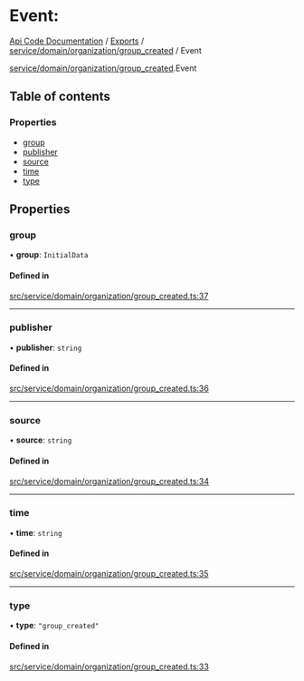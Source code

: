 # Event: 
 
[Api Code Documentation](../README.md) / [Exports](../modules.md) / [service/domain/organization/group\_created](../modules/service_domain_organization_group_created.md) / Event

[service/domain/organization/group_created](../modules/service_domain_organization_group_created.md).Event

## Table of contents

### Properties

- [group](service_domain_organization_group_created.Event.md#group)
- [publisher](service_domain_organization_group_created.Event.md#publisher)
- [source](service_domain_organization_group_created.Event.md#source)
- [time](service_domain_organization_group_created.Event.md#time)
- [type](service_domain_organization_group_created.Event.md#type)

## Properties

### group

• **group**: `InitialData`

#### Defined in

[src/service/domain/organization/group_created.ts:37](https://github.com/openkfw/TruBudget/blob/0804644/api/src/service/domain/organization/group_created.ts#L37)

___

### publisher

• **publisher**: `string`

#### Defined in

[src/service/domain/organization/group_created.ts:36](https://github.com/openkfw/TruBudget/blob/0804644/api/src/service/domain/organization/group_created.ts#L36)

___

### source

• **source**: `string`

#### Defined in

[src/service/domain/organization/group_created.ts:34](https://github.com/openkfw/TruBudget/blob/0804644/api/src/service/domain/organization/group_created.ts#L34)

___

### time

• **time**: `string`

#### Defined in

[src/service/domain/organization/group_created.ts:35](https://github.com/openkfw/TruBudget/blob/0804644/api/src/service/domain/organization/group_created.ts#L35)

___

### type

• **type**: ``"group_created"``

#### Defined in

[src/service/domain/organization/group_created.ts:33](https://github.com/openkfw/TruBudget/blob/0804644/api/src/service/domain/organization/group_created.ts#L33)
